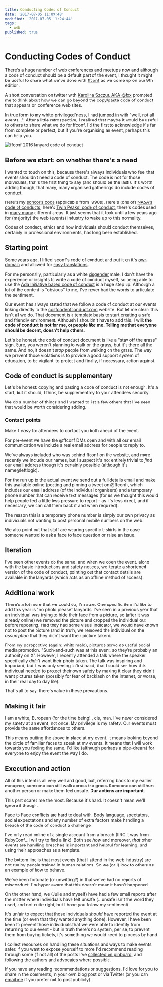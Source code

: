 ```yaml
---
title: Conducting Codes of Conduct
date: '2017-07-05 11:09:48'
modified: '2017-07-05 11:24:44'
tags:
  - web
published: true
---
```

# Conducting Codes of Conduct

There's a huge number of web conferences and meetups now and although a code of conduct should be a default part of the event, I thought it might be useful to share what we've done with [ffconf](https://ffconf.org) as we come up on our 9th edition.

<!--more-->

A short conversation on twitter with [Karolina Szczur, AKA @fox](https://twitter.com/fox) prompted me to think about how we can go beyond the copy/paste code of conduct that appears on conference web sites.

In true form to my white-privileged'ness, I had [jumped in](https://twitter.com/rem/status/881917313510932481) with "well, not all events…". After a little retrospective, I realised that maybe it would be useful to others to share what we do for ffconf. I'd the first to acknowledge it's far from complete or perfect, but if you're organising an event, perhaps this can help you.

![ffconf 2016 lanyard code of conduct](/images/codes-for-ffconf.jpg)

## Before we start: on whether there's a need

I wanted to touch on this, because there's always individuals who feel that events shouldn't need a code of conduct. The code is not for those individuals, that's the first thing to say (and should be the last!). It's worth adding though, that many, many organised gatherings do include codes of conduct.

Here's my [school's code](https://web.archive.org/web/20020331165059fw_/http://www.boundstone.w-sussex.sch.uk:80/schrules.htm) (applicable from 1990s). Here's (one of) [NASA's code of conducts](https://www.nasa.gov/sites/default/files/atoms/files/06_rmc2017_advisories.pdf), here's [Twin Peaks' code of conduct](https://www.twinpeaksfest.com/code-of-conduct), there's codes used in [many many](https://www.google.co.uk/#q=code+of+conduct) different areas. It just seems that it took until a few years ago for (majority) the web (events) industry to wake up to this normality.

Codes of conduct, ethics and how individuals should conduct themselves, certainly in professional environments, has long been established.

## Starting point

Some years ago, I lifted jsconf's code of conduct and put it on it's [own domain](http://confcodeofconduct.com) and allowed for [easy translations](https://github.com/confcodeofconduct/confcodeofconduct.com#translations).

For me personally, particularly as a white [cisgender](https://www.merriam-webster.com/dictionary/cisgender) male, I don't have the experience or insights to write a code of conduct myself, so being able to use the [Ada Initiative based code of conduct](http://geekfeminism.wikia.com/wiki/Conference_anti-harassment/Policy) is a huge step up. Although a lot of the content is "obvious" to me, I've never had the words to articulate the sentiment.

Our event has always stated that we follow a code of conduct at our events linking directly to the [confcodeofconduct.com](http://confcodeofconduct.com/) website. But let me clear: this isn't all we do. That document is a template basis to start creating a safe and friendly environment. Although I shouldn't have to add this, I will: **the code of conduct is not for me, or people *like* me. Telling me that everyone should be decent, doesn't help others**.

Let's be honest, the code of conduct document is like a "stay off the grass" sign. Sure, you weren't planning to walk on the grass, but it's there all the same. And no, it doesn't *stop* people from walking on the grass. The way we prevent those violations is to provide a good support system of education, to be vigilant, to protect and finally, if necessary, action against.

## Code of conduct is supplementary

Let's be honest: copying and pasting a code of conduct is not enough. It's a start, but it should, I think, be supplementary to your attendees security.

We do a number of things and I wanted to list a few others that I've seen that would be worth considering adding.

### Contact points

Make it *easy* for attendees to contact you both ahead of the event.

For pre-event we have the @ffconf DMs open and with all our email communication we include a real email address for people to reply to.

We've always included who was behind ffconf on the website, and more recently we include our names, but I suspect it's not entirely trivial to *find* our email address though it's certainly possible (although it's name@leftlogic).

For the run up to the actual event we send out a full details email and make this available online (posting and pinning a tweet on @ffconf), which includes our email address (of the individual organisers) and a temporary phone number that can receive text messages (for us we thought this would help people feel a little less pressure to report - as it's less direct, and if necessary, we can call them back if and when required).

The reason this is a temporary phone number is simply our own privacy as individuals not wanting to post personal mobile numbers on the web.

We also point out that staff are wearing specific t-shirts in the case someone wanted to ask a face to face question or raise an issue.

## Iteration

I've seen other events do the same, and when we open the event, along with the basic introductions and safety notices, we iterate a shortened version of the code of conduct, pointing out that contact details are available in the lanyards (which acts as an offline method of access).

## Additional work

There's a lot more that we could do, I'm sure. One specific item I'd like to add this year is "no photo please" lanyards. I've seen in a previous year that an individual was trying to hide their face from a picture, so (after it was already online) we removed the picture and cropped the individual out before reposting. Had they had some visual indicator, we would have known not to post the picture (and in truth, we removed the individual on the *assumption* that they didn't want their picture taken).

From my perspective (again: white male), pictures serve as useful social media promotion. "Such-and-such was at this event, so they're probably an authority on X". However, I recently attended a talk where the speaker specifically *didn't* want their photo taken. The talk was inspiring and important, but it was only seeing it first hand, that I could see how this individual needed to protect their own safety by making it clear they didn't want pictures taken (possibly for fear of backlash on the internet, or worse, in their real day to day life).

That's all to say: there's value in these precautions.

## Making it fair

I am a white, European (for the time being!), cis, man. I've never considered my safety at an event, not once. My privilege is my safety. Our events must provide the same affordances to others.

This means putting the above in place at my event. It means looking beyond the circle of familiar faces to speak at my events. It means that I will work towards you feeling the same. I'd like (although perhaps a pipe-dream) for everyone to enjoy the event the way I do.

## Execution and action

All of this intent is all very well and good, but, referring back to my earlier metaphor, someone can still walk across the grass. Someone can still hurt another person or make them feel unsafe. **Our actions are important**.

This part scares me the most. Because it's hard. It doesn't mean we'll ignore it though.

Face to Face conflicts are hard to deal with. Body language, spectators, social expectations and any number of extra factors make handling a breach of the code of conduct a challenge.

I've only read online of a single account from a breach (IIRC it was from RubyConf…I will try to find a link). Both see *how* and moreover, *that* other events are handling breaches is important and helpful for learning, and using their approaches as a template.

The bottom line is that most events (that I attend in the web industry) are not run by people trained in human relations. So we (or I) look to others as an example of how to behave.

We've been fortunate (or unwitting?) in that we've had no reports of misconduct. I'm hyper aware that this doesn't mean it hasn't happened.

On the other hand, we (Julie and myself) have had a few small reports after the matter where individuals have felt unsafe (…unsafe isn't the word they used, and not quite right, but I hope you follow my sentiment).

It's unfair to expect that those individuals *should* have reported the event at the time (or even that they wanted anything done). However, I have been keen to prevent those individuals that we were able to identify from returning to our event - but in truth there's no system, per se, to prevent them from buying tickets, it's something we would need to process by hand.

I collect resources on handling these situations and ways to make events safer. If you want to expose yourself to more I'd recommend reading through some (if not all) of the posts I've [collected on pinboard](https://pinboard.in/u:rem/t:coc), and following the authors and advocates where possible.

If you have any reading recommendations or suggestions, I'd love for you to share in the comments, in your own blog post or via Twitter (or you can [email me](mailto:remy@leftlogic.com) if you prefer not to post publicly).
